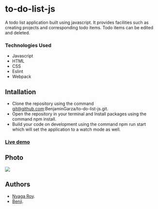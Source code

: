 # to-do-list-js
A todo list application built using javascript. It provides facilities such as creating projects and corresponding todo items. Todo items can be edited and deleted.

### Technologies Used
* Javascript
* HTML
* CSS
* Eslint
* Webpack

## Intallation

* Clone the repository using the command git@github.com:BenjaminGarza/to-do-list-js.git.
* Open the repository in your terminal and Install packages using the command npm install.
* Build your code on development using the command npm run start which will set the application to a watch mode as well.

### [Live demo](https://clever-leavitt-20fbe8.netlify.com/)

## Photo
<img src="https://res.cloudinary.com/it-s-tech/image/upload/v1585156732/Screenshot_from_2020-03-25_18-13-36_mfmb7n.png">


## Authors
* [Nyaga Roy](https://github.com/RoyNyaga).
* [Benji](https://github.com/BenjaminGarza).
